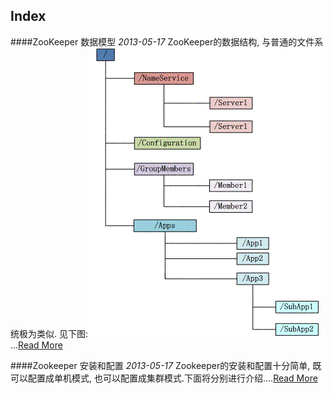 Index
-----

####ZooKeeper  数据模型
*2013-05-17*
ZooKeeper的数据结构, 与普通的文件系统极为类似. 见下图:![ZooKeeper数据结构](./model.jpg)...[Read More](zookeeper/ZooKeeper--数据模型.md)

####Zookeeper  安装和配置
*2013-05-17*
Zookeeper的安装和配置十分简单, 既可以配置成单机模式, 也可以配置成集群模式.下面将分别进行介绍....[Read More](zookeeper/Zookeeper--安装和配置.md)


